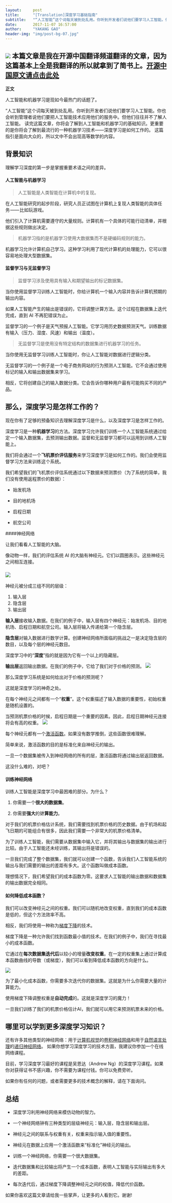 ```yaml
---
layout:     post
title:      "[Translation]深度学习基础指南"
subtitle:   "“人工智能”这个词每天被到处乱用。你听到开发者们说他们要学习人工智能。你也会听到管理者说他们要把人工智能技术应用他们的服务中。但他们往往并不了解人工智能...."
date:       2017-11-07 16:57:00
author:     "YAKANG GAO"
header-img: "img/post-bg-07.jpg"
---
```


![](http://upload-images.jianshu.io/upload_images/129905-1bcd5f58afdf94a4.png?imageMogr2/auto-orient/strip%7CimageView2/2/w/1240)
本篇文章是我在开源中国翻译频道翻译的文章，因为这篇基本上全是我翻译的所以就拿到了简书上。[开源中国原文请点击此处](https://www.oschina.net/translate/how-deep-learning-works)
---
**正文**

人工智能和机器学习是现如今最热门的话题了。

“人工智能”这个词每天被到处乱用。你听到开发者们说他们要学习人工智能。你也会听到管理者说他们要把人工智能技术应用他们的服务中。但他们往往并不了解人工智能。
读完这篇文章，你将会了解到人工智能和机器学习的基础知识。更重要的是你将会了解到最流行的一种机器学习技术——深度学习是如何工作的。
这篇指引是面向大众的，所以文中不会出现高等数学的内容。

## 背景知识

理解学习深度的第一步是掌握重要术语之间的差异。

#### 人工智能与机器学习

> 人工智能是人类智能在计算机中的复现。

在人工智能研究的起步阶段，研究人员正试图在计算机上复现人类智能的具体任务 —— 比如玩游戏。

他们引入了计算机需要遵守的大量规则。计算机有一个具体的可能行动清单，并根据这些规则做出决定。

> 机器学习指的是机器学习使用大数据集而不是硬编码规则的能力。

机器学习允许计算机自己学习。这种学习利用了现代计算机的处理能力，它可以很容易地处理大型数据集。

#### 监督学习与无监督学习

> 监督学习涉及使用具有输入和期望输出的标记数据集。

当你使用监督学习训练人工智能时，你给计算机一个输入内容并告诉计算机预期的输出内容。

如果人工智能产生的输出是错误的，它将调整计算方法。这个过程在数据集上迭代完成，直到 AI 不再犯错误为止。

监督学习的一个例子是天气预报人工智能。它学习用历史数据预测天气。训练数据有输入（压力、湿度、风速）和输出（温度）。

> 无监督学习是使用没有特定结构的数据集进行机器学习的任务。

当你使用无监督学习训练人工智能时，你让人工智能对数据进行逻辑分类。

无监督学习的一个例子是一个电子商务网站的行为预测人工智能。它不会通过使用标记的输入和输出数据集来学习。

相反，它将创建自己的输入数据分类。它会告诉你哪种用户最有可能购买不同的产品。



## 那么，深度学习是怎样工作的？

现在你有了足够的预备知识去理解深度学习是什么，以及深度学习是怎样工作的。

深度学习是一种**机器学习**的方法。深度学习允许我们训练一个人工智能系统通过给定一个输入数据集，去预测输出数据。监督和无监督学习都可以运用到训练人工智能上。

我们将会通过一个**飞机票价评估服务**来学习深度学习是如何工作的。我们会使用监督学习方法来训练这个系统。

我们希望我们的飞机票价评估系统通过以下数据来预测票价（为了系统的简单，我们没有使用返程票价的数据）：

*   始发机场

*   目的地机场

*   启程日期

*   航空公司


####神经网络

让我们看看人工智能的大脑。

像动物一样，我们的评估系统 AI 的大脑有神经元。它们以圆圈表示。这些神经元之间相互连接。
### ![](http://upload-images.jianshu.io/upload_images/129905-058d2fe9922a807a.png?imageMogr2/auto-orient/strip%7CimageView2/2/w/1240)

神经元被分成三组不同的层级：
1. 输入层
2. 隐含层
3. 输出层

**输入层**接收输入数据。在我们的例子中，输入层有四个神经元：始发机场、目的地机场、启程日期和航空公司。输入层将输入传递给第一个隐含层。

**隐含层**对输入数据进行数学计算。创建神经网络所面临的挑战之一是决定隐含层的数目，以及每个层的神经元数目。

深度学习中的“**深度**”指的就是因为它有一个以上的隐藏层。

**输出层**返回输出数据。在我们的例子中，它给了我们对于价格的预测。
![](http://upload-images.jianshu.io/upload_images/129905-684a020f1b7af4f8.png?imageMogr2/auto-orient/strip%7CimageView2/2/w/1240)

那么深度学习系统是如何给出对于价格的预测呢？

这就是深度学习的神奇之处。

在每个神经元之间都有一个“**权重**”。这个权重描述了输入数据的重要性，初始权重是随机设置的。

当预测机票价格的时候，启程日期是一个重要的因素。因此，启程日期神经元连接将会有高的权重。
![](http://upload-images.jianshu.io/upload_images/129905-f94f7d517d7ed34d.png?imageMogr2/auto-orient/strip%7CimageView2/2/w/1240)

每个神经元都有一个[激活函数](https://en.wikipedia.org/wiki/Activation_function)。如果没有数学推倒，这些函数很难理解。

简单来说，激活函数的目的是标准化来自神经元的输出。

一旦一个数据集被传入到神经网络的所有的层，激活函数将通过输出层返回数据。

这没什么难的，对吧？



#### 训练神经网络

训练人工智能是深度学习中最困难的部分。为什么？

1.  你需要一个**很大的数据集**。

2.  你需要**强大**的**计算能力**。

对于我们的机票价格估计系统，我们需要找到机票价格的历史数据。由于机场和起飞日期的可能组合有很多，因此我们需要一个非常大的机票价格清单。

为了训练人工智能，我们需要从数据集中输入它，并将其输出与数据集的输出进行比较。由于人工智能还未经训练，其输出将是错误的。

一旦我们完成了整个数据集，我们就可以创建一个函数，告诉我们人工智能系统的输出与我们需要的输出的差距有多大。这个函数叫做成本函数。

理想情况下，我们希望我们的成本函数为零。这要求人工智能的输出数据和数据集的输出数据完全相同。




#### 如何降低成本函数？

我们可以改变神经元之间的权重。我们可以随机地改变权重，直到我们的成本函数是低的，但这个方法效率不高。

相反，我们将使用一种称为[梯度下降](https://en.wikipedia.org/wiki/Gradient_descent)的技术。

梯度下降是一种允许我们找到函数最小值的技术。在我们的例子中，我们在寻找最小的成本函数。

它通过在**每次数据集迭代后**以较小的增量**改变权重**。在一定的权重集上通过计算成本函数曲线的导数（或梯度），我们可以看到降低成本函数的方向是什么。

![](http://upload-images.jianshu.io/upload_images/129905-4ece9b180a00c136.png?imageMogr2/auto-orient/strip%7CimageView2/2/w/1240)

为了最小化成本函数，你需要多次迭代你的数据集。这就是为什么你需要大量的计算能力。

使用梯度下降调整权重是**自动完成**的。这就是深度学习的魔力！

一旦我们训练了我们的机票价格估计AI，我们就可以用它来预测机票未来的价格。



## 哪里可以学到更多深度学习知识？

还有许多其他类型的神经网络：用于[计算机视觉](https://en.wikipedia.org/wiki/Computer_vision)的[卷积神经网络](https://en.wikipedia.org/wiki/Convolutional_neural_network)和用于[自然语言处理](https://en.wikipedia.org/wiki/Natural_language_processing)的[递归神经网络](https://en.wikipedia.org/wiki/Recurrent_neural_network)。
[](https://en.wikipedia.org/wiki/Recurrent_neural_network)如果你想学习深度学习的技术方面，我建议你参加一个在线网络课程。

目前，学习深度学习最好的课程是吴恩达（Andrew Ng）的深度学习课程。如果你对获得证书不感兴趣，你不需要为课程付钱。你可以免费旁听。

如果你有任何的问题，或者需要更多的技术概念的解释，请在下面询问。

## 总结
- 深度学习利用神经网络来模仿动物的智力。

- 一个神经网络钟有三种类型的层级神经元：输入层，隐含层和输出层。

- 神经元之间的联系与权重有关，权重来指示输入值的重要性。

- 神经元在数据上应用一个激活函数来“标准化”神经元的输出。

- 训练一个神经网络，你需要一个很大数据集。

- 迭代数据集和比较输出将产生一个成本函数，表明人工智能与实际输出有多大的差距。

- 每次迭代后，通过梯度下降调整神经元之间的权值，降低代价函数。

如果你喜欢这篇文章请给我一些掌声，让更多的人看到它。谢谢!
